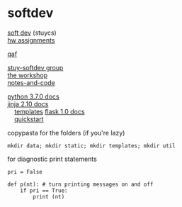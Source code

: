 # softdev

[soft dev](http://www.stuycs.org/courses/software-development/mykolyk-1) (stuycs)  
[hw assignments](https://docs.google.com/a/stuy.edu/document/d/e/2PACX-1vQDkHCRKND99iCgSfbr7Y8-SvwwO_xQVHTjK2kmJqNawfZQUITFS2quraRPJp3XHtipAYFfvhBRwVZi/pub)

[qaf](https://groups.google.com/a/stuy.edu/forum/#!forum/softdev18-19)

[stuy-softdev group](https://github.com/stuy-softdev)  
[the workshop](https://github.com/stuy-softdev/workshop)  
[notes-and-code](https://github.com/stuy-softdev/notes-and-code)  

[python 3.7.0 docs](https://docs.python.org/3/)  
[jinja 2.10 docs](http://jinja.pocoo.org/docs/2.10/)  
&nbsp;&nbsp;&nbsp;&nbsp;[templates](http://jinja.pocoo.org/docs/2.10/templates/)
[flask 1.0 docs](http://flask.pocoo.org/docs/1.0/)  
&nbsp;&nbsp;&nbsp;&nbsp;[quickstart](http://flask.pocoo.org/docs/1.0/quickstart/)

copypasta for the folders (if you're lazy)

```
mkdir data; mkdir static; mkdir templates; mkdir util
```

for diagnostic print statements

```
pri = False

def p(nt): # turn printing messages on and off
    if pri == True: 
        print (nt)
```
